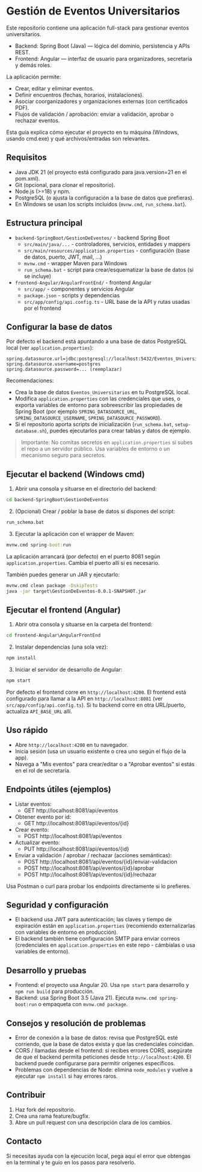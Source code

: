 # Gestión de Eventos Universitarios

Este repositorio contiene una aplicación full-stack para gestionar eventos universitarios.

- Backend: Spring Boot (Java) — lógica del dominio, persistencia y APIs REST.
- Frontend: Angular — interfaz de usuario para organizadores, secretaría y demás roles.

La aplicación permite:
- Crear, editar y eliminar eventos.
- Definir encuentros (fechas, horarios, instalaciones).
- Asociar coorganizadores y organizaciones externas (con certificados PDF).
- Flujos de validación / aprobación: enviar a validación, aprobar o rechazar eventos.

Esta guía explica cómo ejecutar el proyecto en tu máquina (Windows, usando cmd.exe) y qué archivos/entradas son relevantes.

## Requisitos

- Java JDK 21 (el proyecto está configurado para java.version=21 en el pom.xml).
- Git (opcional, para clonar el repositorio).
- Node.js (>=18) y npm.
- PostgreSQL (o ajusta la configuración a la base de datos que prefieras).
- En Windows se usan los scripts incluidos (`mvnw.cmd`, `run_schema.bat`).

## Estructura principal

- `backend-SpringBoot/GestionDeEventos/` - backend Spring Boot
	- `src/main/java/...` - controladores, servicios, entidades y mappers
	- `src/main/resources/application.properties` - configuración (base de datos, puerto, JWT, mail, ...)
	- `mvnw.cmd` - wrapper Maven para Windows
	- `run_schema.bat` - script para crear/esquematizar la base de datos (si se incluye)
- `frontend-Angular/AngularFrontEnd/` - frontend Angular
	- `src/app/` - componentes y servicios Angular
	- `package.json` - scripts y dependencias
	- `src/app/config/api.config.ts` - URL base de la API y rutas usadas por el frontend

## Configurar la base de datos

Por defecto el backend está apuntando a una base de datos PostgreSQL local (ver `application.properties`):

```
spring.datasource.url=jdbc:postgresql://localhost:5432/Eventos_Universitarios
spring.datasource.username=postgres
spring.datasource.password=... (reemplazar)
```

Recomendaciones:
- Crea la base de datos `Eventos_Universitarios` en tu PostgreSQL local.
- Modifica `application.properties` con las credenciales que uses, o exporta variables de entorno para sobreescribir las propiedades de Spring Boot (por ejemplo `SPRING_DATASOURCE_URL`, `SPRING_DATASOURCE_USERNAME`, `SPRING_DATASOURCE_PASSWORD`).
- Si el repositorio aporta scripts de inicialización (`run_schema.bat`, `setup-database.sh`), puedes ejecutarlos para crear tablas y datos de ejemplo.

> Importante: No comitas secretos en `application.properties` si subes el repo a un servidor público. Usa variables de entorno o un mecanismo seguro para secretos.

## Ejecutar el backend (Windows cmd)

1. Abrir una consola y situarse en el directorio del backend:

```cmd
cd backend-SpringBoot\GestionDeEventos
```

2. (Opcional) Crear / poblar la base de datos si dispones del script:

```cmd
run_schema.bat
```

3. Ejecutar la aplicación con el wrapper de Maven:

```cmd
mvnw.cmd spring-boot:run
```

La aplicación arrancará (por defecto) en el puerto 8081 según `application.properties`. Cambia el puerto allí si es necesario.

También puedes generar un JAR y ejecutarlo:

```cmd
mvnw.cmd clean package -DskipTests
java -jar target\GestionDeEventos-0.0.1-SNAPSHOT.jar
```

## Ejecutar el frontend (Angular)

1. Abrir otra consola y situarse en la carpeta del frontend:

```cmd
cd frontend-Angular\AngularFrontEnd
```

2. Instalar dependencias (una sola vez):

```cmd
npm install
```

3. Iniciar el servidor de desarrollo de Angular:

```cmd
npm start
```

Por defecto el frontend corre en `http://localhost:4200`. El frontend está configurado para llamar a la API en `http://localhost:8081` (ver `src/app/config/api.config.ts`). Si tu backend corre en otra URL/puerto, actualiza `API_BASE_URL` allí.

## Uso rápido

- Abre `http://localhost:4200` en tu navegador.
- Inicia sesión (usa un usuario existente o crea uno según el flujo de la app).
- Navega a "Mis eventos" para crear/editar o a "Aprobar eventos" si estás en el rol de secretaría.

## Endpoints útiles (ejemplos)

- Listar eventos:
	- GET http://localhost:8081/api/eventos
- Obtener evento por id:
	- GET http://localhost:8081/api/eventos/{id}
- Crear evento:
	- POST http://localhost:8081/api/eventos
- Actualizar evento:
	- PUT http://localhost:8081/api/eventos/{id}
- Enviar a validación / aprobar / rechazar (acciones semánticas):
	- POST http://localhost:8081/api/eventos/{id}/enviar-validacion
	- POST http://localhost:8081/api/eventos/{id}/aprobar
	- POST http://localhost:8081/api/eventos/{id}/rechazar

Usa Postman o curl para probar los endpoints directamente si lo prefieres.

## Seguridad y configuración

- El backend usa JWT para autenticación; las claves y tiempo de expiración están en `application.properties` (recomiendo externalizarlas con variables de entorno en producción).
- El backend también tiene configuración SMTP para enviar correos (credenciales en `application.properties` en este repo - cámbialas o usa variables de entorno).

## Desarrollo y pruebas

- Frontend: el proyecto usa Angular 20. Usa `npm start` para desarrollo y `npm run build` para producción.
- Backend: usa Spring Boot 3.5 (Java 21). Ejecuta `mvnw.cmd spring-boot:run` o empaqueta con `mvnw.cmd package`.

## Consejos y resolución de problemas

- Error de conexión a la base de datos: revisa que PostgreSQL esté corriendo, que la base de datos exista y que las credenciales coincidan.
- CORS / llamadas desde el frontend: si recibes errores CORS, asegúrate de que el backend permita peticiones desde `http://localhost:4200`. El backend puede configurarse para permitir orígenes específicos.
- Problemas con dependencias de Node: elimina `node_modules` y vuelve a ejecutar `npm install` si hay errores raros.

## Contribuir

1. Haz fork del repositorio.
2. Crea una rama feature/bugfix.
3. Abre un pull request con una descripción clara de los cambios.

## Contacto

Si necesitas ayuda con la ejecución local, pega aquí el error que obtengas en la terminal y te guío en los pasos para resolverlo.

